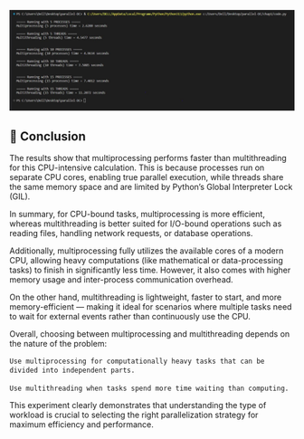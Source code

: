 ![output](https://github.com/ayanatiq01-arch/parallel-DC/blob/main/output.JPG?raw=true)


## 🧠 Conclusion
The results show that multiprocessing performs faster than multithreading for this CPU-intensive calculation.
This is because processes run on separate CPU cores, enabling true parallel execution, while threads share the same memory space and are limited by Python’s Global Interpreter Lock (GIL).

In summary, for CPU-bound tasks, multiprocessing is more efficient, whereas multithreading is better suited for I/O-bound operations such as reading files, handling network requests, or database operations.

Additionally, multiprocessing fully utilizes the available cores of a modern CPU, allowing heavy computations (like mathematical or data-processing tasks) to finish in significantly less time. However, it also comes with higher memory usage and inter-process communication overhead.

On the other hand, multithreading is lightweight, faster to start, and more memory-efficient — making it ideal for scenarios where multiple tasks need to wait for external events rather than continuously use the CPU.

Overall, choosing between multiprocessing and multithreading depends on the nature of the problem:

    Use multiprocessing for computationally heavy tasks that can be divided into independent parts.

    Use multithreading when tasks spend more time waiting than computing.

This experiment clearly demonstrates that understanding the type of workload is crucial to selecting the right parallelization strategy for maximum efficiency and performance.


